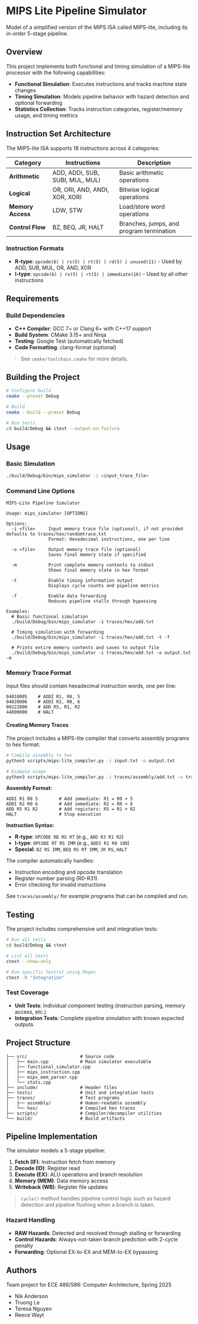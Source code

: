 # MIPS Lite Pipeline Simulator

Model of a simplified version of the MIPS ISA called MIPS-lite, including its in-order 5-stage pipeline.

## Overview

This project implements both functional and timing simulation of a MIPS-lite processor with the following capabilities:
- **Functional Simulation**: Executes instructions and tracks machine state changes
- **Timing Simulation**: Models pipeline behavior with hazard detection and optional forwarding
- **Statistics Collection**: Tracks instruction categories, register/memory usage, and timing metrics

## Instruction Set Architecture

The MIPS-lite ISA supports 18 instructions across 4 categories:

| Category | Instructions | Description |
|----------|-------------|-------------|
| **Arithmetic** | ADD, ADDI, SUB, SUBI, MUL, MULI | Basic arithmetic operations |
| **Logical** | OR, ORI, AND, ANDI, XOR, XORI | Bitwise logical operations |
| **Memory Access** | LDW, STW | Load/store word operations |
| **Control Flow** | BZ, BEQ, JR, HALT | Branches, jumps, and program termination |

### Instruction Formats
- **R-type**: `opcode(6) | rs(5) | rt(5) | rd(5) | unused(11)` - Used by ADD, SUB, MUL, OR, AND, XOR
- **I-type**: `opcode(6) | rs(5) | rt(5) | immediate(16)` - Used by all other instructions

## Requirements

### Build Dependencies
- **C++ Compiler**: GCC 7+ or Clang 6+ with C++17 support
- **Build System**: CMake 3.15+ and Ninja
- **Testing**: Google Test (automatically fetched)
- **Code Formatting**: clang-format (optional)
> See `cmake/toolchain.cmake` for more details.


## Building the Project

```bash
# Configure build
cmake --preset Debug

# Build
cmake --build --preset Debug

# Run tests
cd build/Debug && ctest --output-on-failure
```

## Usage

### Basic Simulation
```bash
./build/Debug/bin/mips_simulator -i <input_trace_file>
```

### Command Line Options
```
MIPS-Lite Pipeline Simulator

Usage: mips_simulator [OPTIONS]

Options:
  -i <file>     Input memory trace file (optional), if not provided defaults to traces/hex/randomtrace.txt
                Format: Hexadecimal instructions, one per line
                
  -o <file>     Output memory trace file (optional)
                Saves final memory state if specified
                
  -m            Print complete memory contents to stdout
                Shows final memory state in hex format
                
  -t            Enable timing information output
                Displays cycle counts and pipeline metrics
                
  -f            Enable data forwarding
                Reduces pipeline stalls through bypassing
                
Examples:
  # Basic functional simulation
  ./build/Debug/bin/mips_simulator -i traces/hex/add.txt
  
  # Timing simulation with forwarding
  ./build/Debug/bin/mips_simulator -i traces/hex/add.txt -t -f
  
  # Prints entire memory contents and saves to output file
  ./build/Debug/bin/mips_simulator -i traces/hex/add.txt -o output.txt -m
```

### Memory Trace Format

Input files should contain hexadecimal instruction words, one per line:
```
04010005    # ADDI R1, R0, 5
04020006    # ADDI R2, R0, 6
00222800    # ADD R5, R1, R2
44000000    # HALT
```

#### Creating Memory Traces

The project includes a MIPS-lite compiler that converts assembly programs to hex format:

```bash
# Compile assembly to hex
python3 scripts/mips-lite_compiler.py -i input.txt -o output.txt

# Example usage
python3 scripts/mips-lite_compiler.py -i traces/assembly/add.txt -o traces/hex/add.txt
```

**Assembly Format:**
```assembly
ADDI R1 R0 5        # Add immediate: R1 = R0 + 5
ADDI R2 R0 6        # Add immediate: R2 = R0 + 6  
ADD R5 R1 R2        # Add registers: R5 = R1 + R2
HALT                # Stop execution
```

**Instruction Syntax:**
- **R-type**: `OPCODE RD RS RT` (e.g., `ADD R3 R1 R2`)
- **I-type**: `OPCODE RT RS IMM` (e.g., `ADDI R1 R0 100`)
- **Special**: `BZ RS IMM`, `BEQ RS RT IMM`, `JR RS`, `HALT`

The compiler automatically handles:
- Instruction encoding and opcode translation 
- Register number parsing (R0-R31)
- Error checking for invalid instructions

See `traces/assembly/` for example programs that can be compiled and run.

## Testing

The project includes comprehensive unit and integration tests:

```bash
# Run all tests
cd build/Debug && ctest

# List all tests
ctest --show-only

# Run specific test(s) using Regex
ctest -R "Integration"

```

### Test Coverage
- **Unit Tests**: Individual component testing (instruction parsing, memory access, etc.)
- **Integration Tests**: Complete pipeline simulation with known expected outputs

## Project Structure

```
├── src/                    # Source code
│   ├── main.cpp            # Main simulator executable
│   ├── functional_simulator.cpp
│   ├── mips_instruction.cpp
│   ├── mips_mem_parser.cpp
│   └── stats.cpp
├── include/                # Header files
├── tests/                  # Unit and integration tests
├── traces/                 # Test programs
│   ├── assembly/           # Human-readable assembly
│   └── hex/                # Compiled hex traces
├── scripts/                # Compiler/decompiler utilities
└── build/                  # Build artifacts
```

## Pipeline Implementation

The simulator models a 5-stage pipeline:
1. **Fetch (IF)**: Instruction fetch from memory
2. **Decode (ID)**: Register read
3. **Execute (EX)**: ALU operations and branch resolution
4. **Memory (MEM)**: Data memory access
5. **Writeback (WB)**: Register file updates
> `cycle()` method handles pipeline control logic such as hazard detection and pipeline flushing when a branch is taken. 

### Hazard Handling
- **RAW Hazards**: Detected and resolved through stalling or forwarding
- **Control Hazards**: Always-not-taken branch prediction with 2-cycle penalty
- **Forwarding**: Optional EX-to-EX and MEM-to-EX bypassing

## Authors

Team project for ECE 486/586: Computer Architecture, Spring 2025
- Nik Anderson 
- Truong Le
- Teresa Nguyen
- Reece Wayt